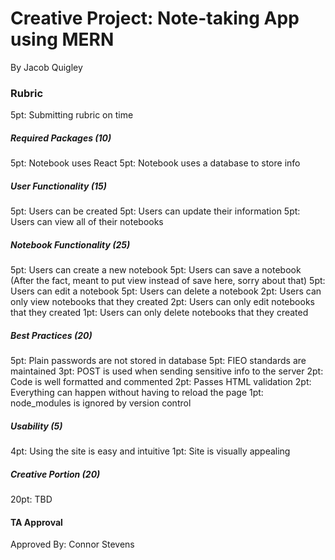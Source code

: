 # Creative Project: Note-taking App using MERN
By Jacob Quigley

### Rubric
5pt: Submitting rubric on time

##### Required Packages (10)
5pt: Notebook uses React
5pt: Notebook uses a database to store info

##### User Functionality (15)
5pt: Users can be created
5pt: Users can update their information
5pt: Users can view all of their notebooks

##### Notebook Functionality (25)
5pt: Users can create a new notebook
5pt: Users can save a notebook (After the fact, meant to put view instead of save here, sorry about that)
5pt: Users can edit a notebook
5pt: Users can delete a notebook
2pt: Users can only view notebooks that they created
2pt: Users can only edit notebooks that they created
1pt: Users can only delete notebooks that they created

##### Best Practices (20)
5pt: Plain passwords are not stored in database
5pt: FIEO standards are maintained
3pt: POST is used when sending sensitive info to the server
2pt: Code is well formatted and commented
2pt: Passes HTML validation
2pt: Everything can happen without having to reload the page
1pt: node_modules is ignored by version control

##### Usability (5)
4pt: Using the site is easy and intuitive
1pt: Site is visually appealing

##### Creative Portion (20)
20pt: TBD

#### TA Approval
Approved By: Connor Stevens
